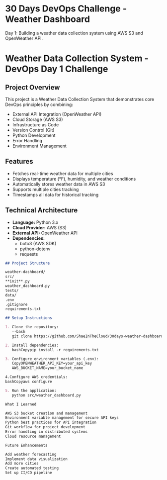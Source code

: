 # 30 Days DevOps Challenge - Weather Dashboard

Day 1: Building a weather data collection system using AWS S3 and OpenWeather API.

# Weather Data Collection System - DevOps Day 1 Challenge

## Project Overview

This project is a Weather Data Collection System that demonstrates core DevOps principles by combining:

- External API Integration (OpenWeather API)
- Cloud Storage (AWS S3)
- Infrastructure as Code
- Version Control (Git)
- Python Development
- Error Handling
- Environment Management

## Features

- Fetches real-time weather data for multiple cities
- Displays temperature (°F), humidity, and weather conditions
- Automatically stores weather data in AWS S3
- Supports multiple cities tracking
- Timestamps all data for historical tracking

## Technical Architecture

- **Language:** Python 3.x
- **Cloud Provider:** AWS (S3)
- **External API:** OpenWeather API
- **Dependencies:**
  - boto3 (AWS SDK)
  - python-dotenv
  - requests

```markdown
## Project Structure

weather-dashboard/
src/
**init**.py
weather_dashboard.py
tests/
data/
.env
.gitignore
requirements.txt

## Setup Instructions

1. Clone the repository:
   --bash
   git clone https://github.com/ShaeInTheCloud/30days-weather-dashboard.git

2. Install dependencies:
   bashCopypip install -r requirements.txt

3. Configure environment variables (.env):
   CopyOPENWEATHER_API_KEY=your_api_key
   AWS_BUCKET_NAME=your_bucket_name

4.Configure AWS credentials:
bashCopyaws configure

5. Run the application:
   python src/weather_dashboard.py

What I Learned

AWS S3 bucket creation and management
Environment variable management for secure API keys
Python best practices for API integration
Git workflow for project development
Error handling in distributed systems
Cloud resource management

Future Enhancements

Add weather forecasting
Implement data visualization
Add more cities
Create automated testing
Set up CI/CD pipeline
```
